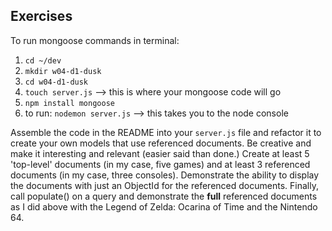 

## Exercises

To run mongoose commands in terminal:

1. `cd ~/dev`
1. `mkdir w04-d1-dusk`
1. `cd w04-d1-dusk`
1. `touch server.js` --> this is where your mongoose code will go
1. `npm install mongoose`
1. to run: `nodemon server.js` --> this takes you to the node console

Assemble the code in the README into your `server.js` file and refactor it to create your own models that use referenced documents.  Be creative and make it interesting and relevant (easier said than done.)  Create at least 5 'top-level' documents (in my case, five games) and at least 3 referenced documents (in my case, three consoles).  Demonstrate the ability to display the documents with just an ObjectId for the referenced documents.  Finally, call populate() on a query and demonstrate the **full** referenced documents as I did above with the Legend of Zelda: Ocarina of Time and the Nintendo 64.  
